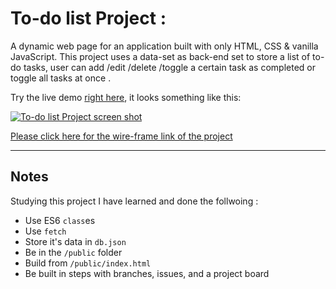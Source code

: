 # To-do list Project :

A dynamic web page for an application built with only HTML, CSS & vanilla JavaScript. This project uses a data-set as back-end set to store a list of to-do tasks, user can add /edit /delete /toggle a certain task as completed or toggle all tasks at once .

Try the live demo [right here](https://rashaali84.github.io/Sort-Without-Articles/index.html), it looks something like this:

[![To-do list Project screen shot](./images/prajs.png)](https://rashaali84.github.io/practical-javascript-/)

[Please click here for the wire-frame link of the project](https://wireframe.cc/OjvAvT)

---

## Notes

Studying this project I have learned and done the follwoing :

- Use ES6 `class`es
- Use `fetch`
- Store it's data in `db.json`
- Be in the `/public` folder
- Build from `/public/index.html`
- Be built in steps with branches, issues, and a project board
